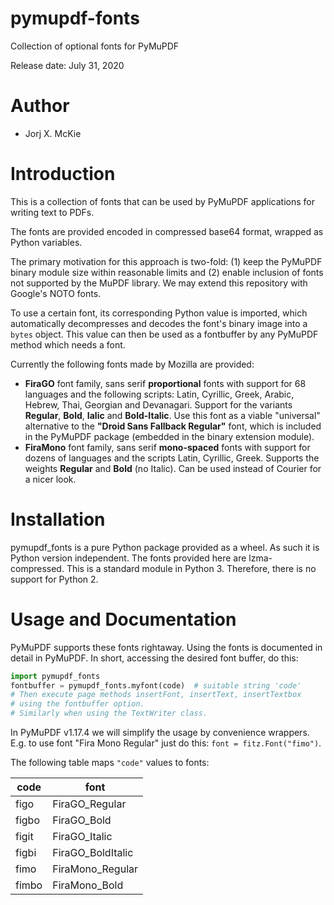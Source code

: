 # pymupdf-fonts
Collection of optional fonts for PyMuPDF

Release date: July 31, 2020

# Author

* Jorj X. McKie

# Introduction

This is a collection of fonts that can be used by PyMuPDF applications for writing text to PDFs.

The fonts are provided encoded in compressed base64 format, wrapped as Python variables.

The primary motivation for this approach is two-fold: (1) keep the PyMuPDF binary module size within reasonable limits and (2) enable inclusion of fonts not supported by the MuPDF library. We may extend this repository with Google's NOTO fonts.

To use a certain font, its corresponding Python value is imported, which automatically decompresses and decodes the font's binary image into a ``bytes`` object. This value can then be used as a fontbuffer by any PyMuPDF method which needs a font.

Currently the following fonts made by Mozilla are provided:
* **FiraGO** font family, sans serif **proportional** fonts with support for 68 languages and the following scripts: Latin, Cyrillic, Greek, Arabic, Hebrew, Thai, Georgian and Devanagari. Support for the variants **Regular**, **Bold**, **Ialic** and **Bold-Italic**. Use this font as a viable "universal" alternative to the **"Droid Sans Fallback Regular"** font, which is included in the PyMuPDF package (embedded in the binary extension module).
* **FiraMono** font family, sans serif **mono-spaced** fonts with support for dozens of languages and the scripts Latin, Cyrillic, Greek. Supports the weights **Regular** and **Bold** (no Italic). Can be used instead of Courier for a nicer look.

# Installation

pymupdf_fonts is a pure Python package provided as a wheel. As such it is Python version independent. The fonts provided here are lzma-compressed. This is a standard module in Python 3. Therefore, there is no support for Python 2.

# Usage and Documentation

PyMuPDF supports these fonts rightaway. Using the fonts is documented in detail in PyMuPDF. In short, accessing the desired font buffer, do this:

```python
import pymupdf_fonts
fontbuffer = pymupdf_fonts.myfont(code)  # suitable string 'code'
# Then execute page methods insertFont, insertText, insertTextbox
# using the fontbuffer option.
# Similarly when using the TextWriter class.
```

In PyMuPDF v1.17.4 we will simplify the usage by convenience wrappers. E.g. to use font "Fira Mono Regular" just do this: ``font = fitz.Font("fimo")``.

The following table maps `"code"` values to fonts:

| code | font |
|------|------|
| figo | FiraGO_Regular |
| figbo | FiraGO_Bold |
| figit | FiraGO_Italic |
| figbi | FiraGO_BoldItalic |
| fimo | FiraMono_Regular |
| fimbo | FiraMono_Bold |
